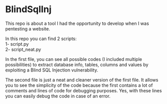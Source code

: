 # BlindSqlInj
This repo is about a tool I had the opportunity to develop when I was pentesting a website.

In this repo you can find 2 scripts:  
1- script.py  
2- script_neat.py  

In the first file, you can see all possible codes (I included multiple possibilities) to extract database info, tables, columns and values by exploiting a Blind SQL Injection vulnerability.

The second file is just a neat and cleaner version of the first file. It allows you to see the simplicity of the code because the first contains a lot of comments and lines of code for debugging purposes. Yes, with these lines you can easily debug the code in case of an error. 
